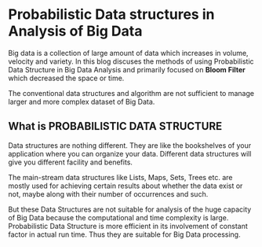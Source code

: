 
# Probabilistic Data structures in Analysis of Big Data
Big data is a collection of large amount of data which increases in volume, velocity and variety. In this blog discuses the methods of using Probabilistic Data Structure in Big Data Analysis and primarily focused on **Bloom Filter** which decreased the space or time.

The conventional data structures and algorithm are not sufficient to manage larger and more complex dataset of Big Data.

## What is PROBABILISTIC DATA STRUCTURE
Data structures are nothing different. They are like the bookshelves of your application where you can organize your data. Different data structures will give you different facility and benefits. 

The main-stream data structures like Lists, Maps, Sets, Trees etc. are mostly used for achieving certain results about whether the data exist or not, maybe along with their number of occurrences and such.

But these Data Structures are not suitable for analysis of the huge capacity of Big Data because the computational and time complexity is large. Probabilistic Data Structure is more efficient in its involvement of constant factor in actual run time. Thus they are suitable for Big Data processing.

<!--stackedit_data:
eyJoaXN0b3J5IjpbLTc0Nzk3MjY0MCwtMjEyMjQ2NTc4MSw0NT
g4OTAwMTMsLTE2NTY4NzcwMTAsMTE4MzQ1MjM0OCwtMTg5NTk4
OTU1MSwyMTE3ODEyODgxLDE1MDUyNzAyOTYsLTE5Njg2NzE3My
wtNjM3MzM2MDA2LC04MjI4MTgyNDAsLTIwNzMzNTQ2NzgsMTI1
NzkxMzc2OCwtNzM0MjYzMTkzLDE3MTcyMTk3NzQsLTkzOTczNj
E1OCwtMTAwOTY0NTAxMywtNzkyMDk4OTAyLC0xNjE2NjI4ODE2
LC0xMDI4MDYyOTI1XX0=
-->